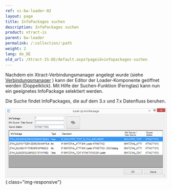 ```yaml
---
ref: xi-bw-loader-02
layout: page
title: InfoPackages suchen
description: InfoPackages suchen
product: xtract-is
parent: bw-loader
permalink: /:collection/:path
weight: 2
lang: de_DE
old_url: /Xtract-IS-DE/default.aspx?pageid=infopackages-suchen
---
```


Nachdem ein Xtract-Verbindungsmanager angelegt wurde (siehe [Verbindungsmanager](../sap-verbindung/verbindungsmanager) ) kann der Editor der Loader-Komponente geöffnet werden (Doppelklick). Mit Hilfe der Suchen-Funktion (Fernglas) kann nun ein geeignetes InfoPackage selektiert werden.

Die Suche findet InfoPackages, die auf dem 3.x und 7.x Datenfluss beruhen.

![XIS_BWL_IP_Lookup](/img/content/XIS_BWL_IP_Lookup.jpg){:class="img-responsive"}